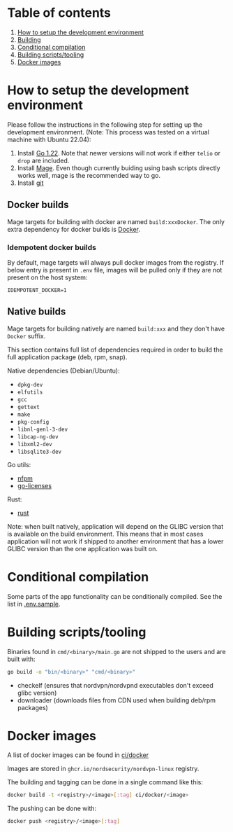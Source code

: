 # Table of contents
1. [How to setup the development environment](#how-to-setup-the-development-environment)
1. [Building](#building)
1. [Conditional compilation](#conditional-compilation)
1. [Building scripts/tooling](#building-scripts-tooling)
1. [Docker images](#docker-images)
# How to setup the development environment
Please follow the instructions in the following step for setting up the development environment. (Note: This process was tested on a virtual machine with Ubuntu 22.04):
1. Install [Go 1.22](https://go.dev/doc/install). Note that newer versions will not work if
   either `telio` or `drop` are included.
1. Install [Mage](https://github.com/magefile/mage#installation). Even though currently buiding
   using bash scripts directly works well, mage is the recommended way to go.
1. Install [git](https://git-scm.com/book/en/v2/Getting-Started-Installing-Git)

## Docker builds
Mage targets for building with docker are named `build:xxxDocker`. The only extra dependency for
docker builds is [Docker](https://docs.docker.com/engine/install/ubuntu/).

### Idempotent docker builds
By default, mage targets will always pull docker images from the registry. If below entry is present in `.env` file, images will be pulled only if they are not present on the host system:
```
IDEMPOTENT_DOCKER=1
```

## Native builds
Mage targets for building natively are named `build:xxx` and they don't have `Docker` suffix.

This section contains full list of dependencies required in order to build the full application
package (deb, rpm, snap).

Native dependencies (Debian/Ubuntu):
* `dpkg-dev`
* `elfutils`
* `gcc`
* `gettext`
* `make`
* `pkg-config`
* `libnl-genl-3-dev`
* `libcap-ng-dev`
* `libxml2-dev`
* `libsqlite3-dev`

Go utils:
* [nfpm](https://github.com/goreleaser/nfpm)
* [go-licenses](https://github.com/google/go-licenses)

Rust:
* [rust](https://www.rust-lang.org/tools/install)

Note: when built natively, application will depend on the GLIBC version that is available on the
build environment. This means that in most cases application will not work if shipped to another
environment that has a lower GLIBC version than the one application was built on.

# Conditional compilation
Some parts of the app functionality can be conditionally compiled. See the list in
[.env.sample](.env.sample).

# Building scripts/tooling
Binaries found in `cmd/<binary>/main.go` are not shipped to the users and are built with:
```sh
go build -o "bin/<binary>" "cmd/<binary>"
```
- checkelf (ensures that nordvpn/nordvpnd executables don't exceed glibc version)
- downloader (downloads files from CDN used when building deb/rpm packages)

# Docker images
A list of docker images can be found in [ci/docker](ci/docker)

Images are stored in `ghcr.io/nordsecurity/nordvpn-linux` registry.

The building and tagging can be done in a single command like this:
```sh
docker build -t <registry>/<image>[:tag] ci/docker/<image>
```
The pushing can be done with:
```sh
docker push <registry>/<image>[:tag]
```

